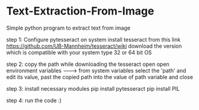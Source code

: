# Text-Extraction-From-Image
Simple python program to extract text from image

step 1: Configure pytesseract on system 
        install tesseract from this link https://github.com/UB-Mannheim/tesseract/wiki
        download the version which is compatible with your system type 32 or 64 bit OS

step 2: copy the path while downloading the tesseract
        open open environment variables ---> from system variables select the 'path' and edit its value, past the copied path into the
        value of path variable and close

step 3: install necessary modules
        pip install pytesseract
        pip install PIL

step 4: run the code :)

